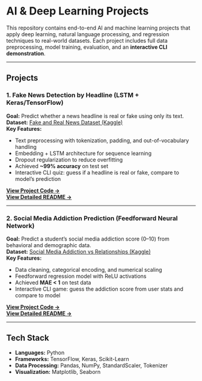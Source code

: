 # AI & Deep Learning Projects

This repository contains end-to-end AI and machine learning projects that apply deep learning, natural language processing, and regression techniques to real-world datasets. Each project includes full data preprocessing, model training, evaluation, and an **interactive CLI demonstration**.

---

## Projects

### 1. Fake News Detection by Headline (LSTM + Keras/TensorFlow)
**Goal:** Predict whether a news headline is real or fake using only its text.  
**Dataset:** [Fake and Real News Dataset (Kaggle)](https://www.kaggle.com/datasets/clmentbisaillon/fake-and-real-news-dataset?resource=download&select=Fake.csv)  
**Key Features:**
- Text preprocessing with tokenization, padding, and out-of-vocabulary handling
- Embedding + LSTM architecture for sequence learning
- Dropout regularization to reduce overfitting
- Achieved **~99% accuracy** on test set
- Interactive CLI quiz: guess if a headline is real or fake, compare to model’s prediction

[**View Project Code →**](fake_news_classifier/fake_news_classifier.py)  
[**View Detailed README →**](fake_news_classifier/README.md)

---

### 2. Social Media Addiction Prediction (Feedforward Neural Network)
**Goal:** Predict a student’s social media addiction score (0–10) from behavioral and demographic data.  
**Dataset:** [Social Media Addiction vs Relationships (Kaggle)](https://www.kaggle.com/datasets/adilshamim8/social-media-addiction-vs-relationships?resource=download)  
**Key Features:**
- Data cleaning, categorical encoding, and numerical scaling
- Feedforward regression model with ReLU activations
- Achieved **MAE < 1** on test data
- Interactive CLI game: guess the addiction score from user stats and compare to model

[**View Project Code →**](social_media_addiction/social_media_addiction.py)  
[**View Detailed README →**](social_media_addiction/README.md)

---

## Tech Stack
- **Languages:** Python  
- **Frameworks:** TensorFlow, Keras, Scikit-Learn  
- **Data Processing:** Pandas, NumPy, StandardScaler, Tokenizer  
- **Visualization:** Matplotlib, Seaborn
